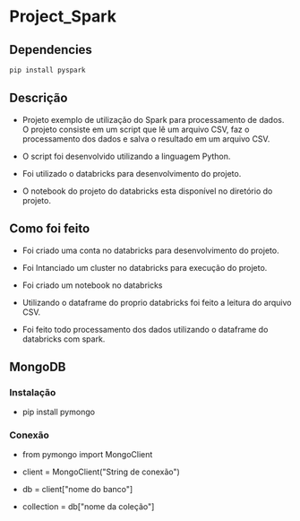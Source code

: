 # Project_Spark

## Dependencies

```bash
pip install pyspark
```

## Descrição

- Projeto exemplo de utilização do Spark para processamento de dados. O projeto consiste em um script que lê um arquivo CSV, faz o processamento dos dados e salva o resultado em um arquivo CSV.

- O script foi desenvolvido utilizando a linguagem Python.

- Foi utilizado o databricks para desenvolvimento do projeto.

- O notebook do projeto do databricks esta disponível no diretório do projeto.

## Como foi feito

- Foi criado uma conta no databricks para desenvolvimento do projeto.

- Foi Intanciado um cluster no databricks para execução do projeto.

- Foi criado um notebook no databricks

- Utilizando o dataframe do proprio databricks foi feito a leitura do arquivo CSV.

- Foi feito todo processamento dos dados utilizando o dataframe do databricks com spark.

## MongoDB

### Instalação

- pip install pymongo

### Conexão

- from pymongo import MongoClient

- client = MongoClient("String de conexão")

- db = client["nome do banco"]

- collection = db["nome da coleção"]
